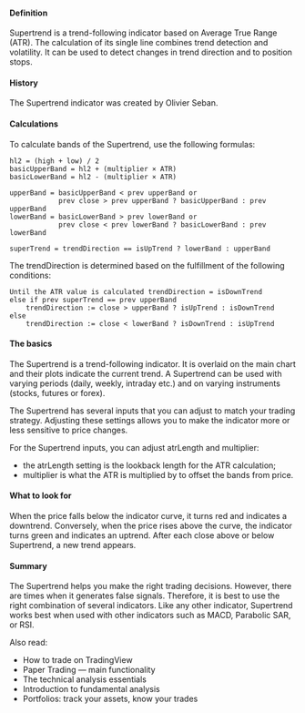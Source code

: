#### 

#### Definition

Supertrend is a trend-following indicator based on Average True Range (ATR). The calculation of its single line combines trend detection and volatility. It can be used to detect changes in trend direction and to position stops.

#### History

The Supertrend indicator was created by Olivier Seban.

#### Calculations

To calculate bands of the Supertrend, use the following formulas:

```
hl2 = (high + low) / 2  
basicUpperBand = hl2 + (multiplier × ATR)  
basicLowerBand = hl2 - (multiplier × ATR)  
  
upperBand = basicUpperBand < prev upperBand or  
			prev close > prev upperBand ? basicUpperBand : prev upperBand  
lowerBand = basicLowerBand > prev lowerBand or  
			prev close < prev lowerBand ? basicLowerBand : prev lowerBand  
  
superTrend = trendDirection == isUpTrend ? lowerBand : upperBand
```

The trendDirection is determined based on the fulfillment of the following conditions:

```
Until the ATR value is calculated trendDirection = isDownTrend  
else if prev superTrend == prev upperBand  
    trendDirection := close > upperBand ? isUpTrend : isDownTrend  
else  
    trendDirection := close < lowerBand ? isDownTrend : isUpTrend
```

#### The basics

The Supertrend is a trend-following indicator. It is overlaid on the main chart and their plots indicate the current trend. A Supertrend can be used with varying periods (daily, weekly, intraday etc.) and on varying instruments (stocks, futures or forex).

The Supertrend has several inputs that you can adjust to match your trading strategy. Adjusting these settings allows you to make the indicator more or less sensitive to price changes.

For the Supertrend inputs, you can adjust atrLength and multiplier:

* the atrLength setting is the lookback length for the ATR calculation;
* multiplier is what the ATR is multiplied by to offset the bands from price.

#### What to look for

When the price falls below the indicator curve, it turns red and indicates a downtrend. Conversely, when the price rises above the curve, the indicator turns green and indicates an uptrend. After each close above or below Supertrend, a new trend appears.

#### Summary

The Supertrend helps you make the right trading decisions. However, there are times when it generates false signals. Therefore, it is best to use the right combination of several indicators. Like any other indicator, Supertrend works best when used with other indicators such as MACD, Parabolic SAR, or RSI.

Also read:

* How to trade on TradingView
* Paper Trading — main functionality
* The technical analysis essentials
* Introduction to fundamental analysis
* Portfolios: track your assets, know your trades